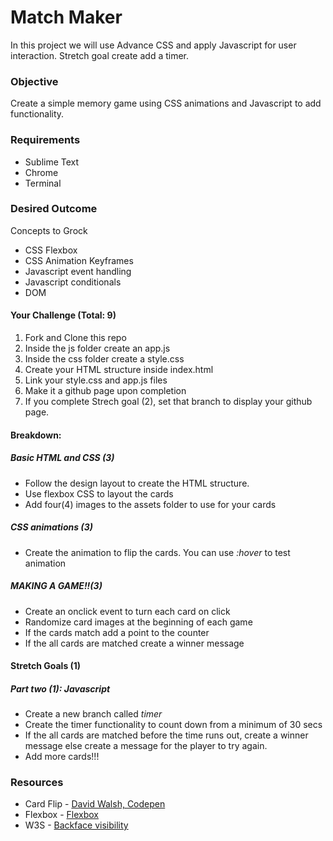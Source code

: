 # Match Maker

In this project we will use Advance CSS and apply Javascript for user interaction. Stretch goal create add a timer.

<h3>Objective</h3>
<p>Create a simple memory game using CSS animations and Javascript to add functionality.</p>

<h3>Requirements</h3>
<ul>
  <li>Sublime Text</li>
  <li>Chrome</li>
  <li>Terminal</li>
</ul>

<h3>Desired Outcome</h3>
<p>Concepts to Grock</p>
<ul>
  <li>CSS Flexbox</li>
  <li>CSS Animation Keyframes</li>
  <li>Javascript event handling</li>
  <li>Javascript conditionals</li>
  <li>DOM</li>
</ul>

<h4>Your Challenge (Total: 9)</h4>
<ol>
  <li>Fork and Clone this repo</li>
  <li>Inside the js folder create an app.js</li>
  <li>Inside the css folder create a style.css</li>
  <li>Create your HTML structure inside index.html</li>
  <li>Link your style.css and app.js files</li>
  <li>Make it a github page upon completion</li>
  <li>If you complete Strech goal (2), set that branch to display your github page.</li>
</ol>

<h4>Breakdown:</h4>
<h5>Basic HTML and CSS (3)</h5>
<ul>
  <li>Follow the design layout to create the HTML structure.</li>
  <li>Use flexbox CSS to layout the cards</li>
  <li>Add four(4) images to the assets folder to use for your cards</li>
</ul>

<h5>CSS animations (3)</h5>
<ul>
  <li>Create the animation to flip the cards. You can use <i>:hover</i> to test animation</li>
</ul>

<h5>MAKING A GAME!!(3)</h5>
<ul>
  <li>Create an onclick event to turn each card on click</li>
  <li>Randomize card images at the beginning of each game</li>
  <li>If the cards match add a point to the counter</li>
  <li>If the all cards are matched create a winner message</li>
</ul>

<h4>Stretch Goals (1)</h4>
<h5>Part two (1): Javascript</h5>
<ul>
  <li>Create a new branch called <i>timer</i></li>
  <li>Create the timer functionality to count down from a minimum of 30 secs</li>
  <li>If the all cards are matched before the time runs out, create a winner message else create a message for the player to try again.</li>
  <li>Add more cards!!!</li>
</ul>


<h3>Resources</h3>
<ul>
  <li>Card Flip - <a href="https://codepen.io/darkwing/pen/bCali">David Walsh, Codepen</a></li>
  <li>Flexbox - <a href="https://css-tricks.com/snippets/css/a-guide-to-flexbox/">Flexbox</a></li>
  <li>W3S - <a href="http://www.w3schools.com/cssref/css3_pr_backface-visibility.asp">Backface visibility</a></li>
</ul>